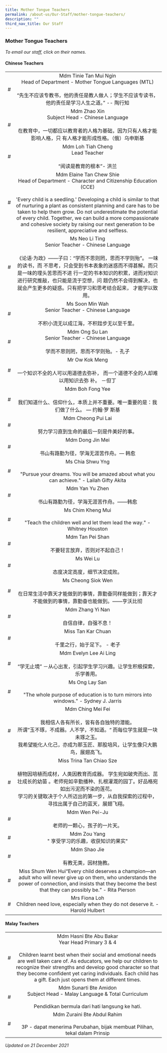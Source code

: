 ```yaml
---
title: Mother Tongue Teachers
permalink: /about-us/Our-Staff/mother-tongue-teachers/
description: ""
third_nav_title: Our Staff
---
```

### Mother Tongue Teachers

*To email our staff, click on their names.*

#### Chinese Teachers

|  |  |
|:---:|:---:|
| # | Mdm Tinie Tan Mui Ngin<br>Head of Department - Mother Tongue Languages (MTL)<br><br>“先生不应该专教书，他的责任是教人做人；学生不应该专读书，他的责任是学习人生之道。” -- 陶行知 |
| # | Mdm Zhao Xin<br>Subject Head - Chinese Language<br><br>在教育中，一切都应以教育者的人格为基础，因为只有人格才能影响人格，只 有人格才能形成性格。（俄）乌申斯基 |
| # | Mdm Loh Tiah Cheng<br>Lead Teacher<br><br>“阅读是教育的根本”- 洪兰 |
| # | Mdm Elaine Tan Chew Shie<br>Head of Department - Character and Citizenship Education (CCE)<br><br>'Every child is a seedling.' Developing a child is similar to that of nurturing a plant as consistent planning and care has to be taken to help them grow. Do not underestimate the potential of every child. Together, we can build a more compassionate and cohesive society by raising our next generation to be resilient, appreciative and selfless. |
| # | Ms Neo Li Ting<br>Senior Teacher - Chinese Language<br><br>《论语·为政》——子曰：“学而不思则罔，思而不学则殆”。 一味的读书，而 不思考，只会受到书本表象的迷惑而不得甚解。而只是一味的埋头苦思而不进 行一定的书本知识的积累，进而对知识进行研究推敲，也只能是流于空想，问 题仍然不会得到解决，也就会产生更多的疑惑。只有把学习和思考结合起来， 才能学以致用。 |
| # | Ms Soon Min Wah<br>Senior Teacher - Chinese Language<br><br>不积小流无以成江海，不积跬步无以至千里。 |
| #  | Mdm Ong Su Lan<br>Senior Teacher - Chinese Language<br><br>学而不思则罔，思而不学则殆。- 孔子  |
| # | Mr Ow Kok Meng<br><br>一个知识不全的人可以用道德去弥补， 而一个道德不全的人却难以用知识去弥 补。 －但丁 |
| # | Mdm Boh Fong Yee<br><br>我们知道什么、信仰什么，本质上并不重要。唯一重要的是：我们做了什么。 — 约翰·罗 斯基 |
| # | Mdm Cheong Pui Lai<br><br>努力学习直到生命的最后一刻是件美好的事。 |
| # | Mdm Dong Jin Mei<br><br>书山有路勤为径，学海无涯苦作舟。— 韩愈 |
| # | Ms Chia Shwu Yng<br><br>"Pursue your dreams. You will be amazed about what you can achieve." - Lailah Gifty Akita |
| # | Mdm Yan Yu Zhen<br><br>书山有路勤为径，学海无涯苦作舟。——韩愈 |
| # | Ms Chim Kheng Mui<br><br>"Teach the children well and let them lead the way." - Whitney Houston |
| # | Mdm Tan Pei Shan<br><br>不要轻言放弃，否则对不起自己！ |
| # | Ms Wei Lu<br><br>态度决定高度，细节决定成败。 |
| # | Ms Cheong Siok Wen<br><br>在日常生活中靠天才能做到的事情，靠勤奋同样能做到；靠天才不能做到的事情，靠勤奋也能做到。——亨沃比彻 |
| # | Mdm Zhang Yi Nan<br><br>自信自律，自强不息！ |
| # | Miss Tan Kar Chuan<br><br>千里之行，始于足下。 - 老子 |
| # | Mdm Evelyn Lee Ai Ling<br><br>“学无止境” －从心出发，引起学生学习兴趣。让学生积极探索，乐学善用。 |
| # | Ms Ong Lay San<br><br>"The whole purpose of education is to turn mirrors into windows." - Sydney J. Jarris |
| # | Mdm Ching Mei Fei<br><br>我相信人各有所长，皆有各自独特的潜能。<br>所谓“玉不琢，不成器。人不学，不知道。“ 而每位学生就是一块未琢之玉。<br>我希望能化人化己，亦成为那玉匠、那股培风，让学生像只大鹏鸟，展翅高飞。 |
| # | Miss Trina Tan Chiao Sze<br><br>植物因培植而成材，人类因教育而成器。 学生宛如破壳而出、茁壮成长的幼苗 。老师宛如辛勤播种、扎根灌溉的园丁。好品格宛如出污泥而不染的莲花。<br>学习的关键取决于个人所迈出的第一步，从自我探索的过程中，寻找出属于自己的蓝天，展翅飞翔。 |
| # | Mdm Wen Pei-Ju<br><br>老师的一颗心，孩子的一片天。 |
| # | Mdm Zou Yang<br> " 享受学习的乐趣，收获知识的果实" |
| # | Mdm Shao Jie<br><br>有教无类，因材施教。 |
| # | Miss Shum Wen Hui“Every child deserves a champion—an adult who will never give up on them, who understands the power of connection, and insists that they become the best that they can possibly be.” - Rita Pierson  |
| # | Mrs Fiona Loh<br>Children need love, especially when they do not deserve it. - Harold Hulbert  |

#### Malay Teachers

|  |  |
|:---:|:---:|
| # | Mdm Hasni Bte Abu Bakar<br>Year Head Primary 3 & 4<br><br>Children learnt best when their social and emotional needs are well taken care of. As educators, we help our children to recognize their strengths and develop good character so that they become confident yet caring individuals. Each child has a gift. Each just opens them at different times. |
| # | Mdm Sunarti Bte Amidon<br>Subject Head - Malay Language & Total Curriculum<br><br>Pendidikan bermula dari hati langsung ke hati. |
| # | Mdm Zuraini Bte Abdul Rahim<br><br>3P - dapat menerima Perubahan, bijak membuat Pilihan, tekal dalam Prinsip |

*Updated on 21 December 2021*